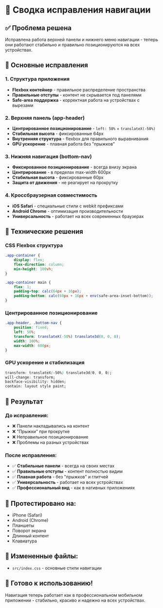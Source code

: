 # 🧭 Сводка исправления навигации

## ✅ Проблема решена

Исправлена работа верхней панели и нижнего меню навигации - теперь они работают стабильно и правильно позиционируются на всех устройствах.

## 🔧 Основные исправления

### 1. Структура приложения
- **Flexbox контейнер** - правильное распределение пространства
- **Правильные отступы** - контент не скрывается под панелями
- **Safe-area поддержка** - корректная работа на устройствах с вырезами

### 2. Верхняя панель (app-header)
- **Центрированное позиционирование** - `left: 50%` + `translateX(-50%)`
- **Стабильная высота** - фиксированные 64px
- **Внутренняя структура** - flexbox для правильного выравнивания
- **GPU ускорение** - плавная работа без "прыжков"

### 3. Нижняя навигация (bottom-nav)
- **Фиксированное позиционирование** - всегда внизу экрана
- **Центрирование** - в пределах max-width 600px
- **Стабильная высота** - фиксированные 60px
- **Защита от движения** - не реагирует на прокрутку

### 4. Кроссбраузерная совместимость
- **iOS Safari** - специальные стили с webkit префиксами
- **Android Chrome** - оптимизация производительности
- **Универсальность** - работает на всех современных браузерах

## 🎯 Технические решения

### CSS Flexbox структура
```css
.app-container {
    display: flex;
    flex-direction: column;
    min-height: 100vh;
}

.app-container main {
    flex: 1;
    padding-top: calc(64px + 16px);
    padding-bottom: calc(60px + 16px + env(safe-area-inset-bottom));
}
```

### Центрированное позиционирование
```css
.app-header, .bottom-nav {
    position: fixed;
    left: 50%;
    transform: translateX(-50%) translate3d(0, 0, 0);
    width: 100%;
    max-width: 600px;
}
```

### GPU ускорение и стабилизация
```css
transform: translateX(-50%) translate3d(0, 0, 0);
will-change: transform;
backface-visibility: hidden;
contain: layout style paint;
```

## 📱 Результат

### До исправления:
- ❌ Панели накладывались на контент
- ❌ "Прыжки" при прокрутке
- ❌ Неправильное позиционирование
- ❌ Проблемы на разных устройствах

### После исправления:
- ✅ **Стабильные панели** - всегда на своих местах
- ✅ **Правильные отступы** - контент полностью видим
- ✅ **Плавная работа** - без "прыжков" и глитчей
- ✅ **Универсальность** - работает на всех устройствах
- ✅ **Профессиональный вид** - как в нативных приложениях

## 🧪 Протестировано на:
- iPhone (Safari)
- Android (Chrome)
- Планшеты
- Поворот экрана
- Длинный контент
- Клавиатура

## 📄 Измененные файлы:
- `src/index.css` - основные стили навигации

## 🚀 Готово к использованию!

Навигация теперь работает как в профессиональном мобильном приложении - стабильно, красиво и надежно на всех устройствах.